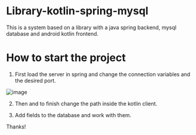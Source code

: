 # Library-kotlin-spring-mysql
This is a system based on a library with a java spring backend, mysql database and android kotlin frontend.

# How to start the project

1. First load the server in spring and change the connection variables and the desired port.
   
![image](https://github.com/iska1234/library-kotlin-spring-mysql/assets/119825666/d26a3630-2b08-4d06-b5af-e5373cc43263)

2. Then and to finish change the path inside the kotlin client.

3. Add fields to the database and work with them.


Thanks!
